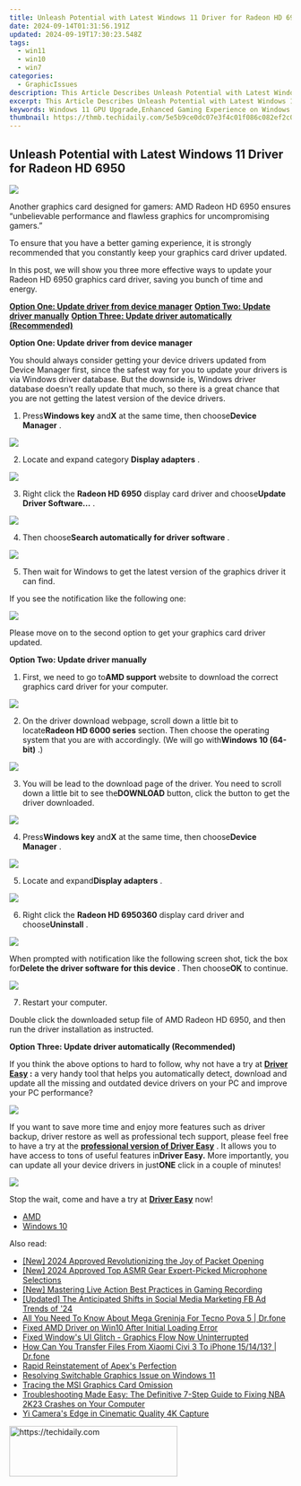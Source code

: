 ```yaml
---
title: Unleash Potential with Latest Windows 11 Driver for Radeon HD 6950
date: 2024-09-14T01:31:56.191Z
updated: 2024-09-19T17:30:23.548Z
tags:
  - win11
  - win10
  - win7
categories:
  - GraphicIssues
description: This Article Describes Unleash Potential with Latest Windows 11 Driver for Radeon HD 6950
excerpt: This Article Describes Unleash Potential with Latest Windows 11 Driver for Radeon HD 6950
keywords: Windows 11 GPU Upgrade,Enhanced Gaming Experience on Windows 11 and Radeon HD Graphics,Latest Radeon HD 6950 Driver Release for Windows 11 Performance Boost,Optimize Your Radeon HD 6950 with New Windows 11 Drivers,Supercharge Radeon HD 6950 Graphics Card on Latest Windows OS,High-Performance Windows Driver,Radeon HD 6950 Performance Improvement with Newest Windows 11 Drivers Update
thumbnail: https://thmb.techidaily.com/5e5b9ce0dc07e3f4c01f086c082ef2c0bbdb4ea2b6b782415a93738cfbe92996.jpg
---
```


## Unleash Potential with Latest Windows 11 Driver for Radeon HD 6950

![](https://images.drivereasy.com/wp-content/uploads/2017/01/img_587c9381d5cd7.jpg)
  
 Another graphics card designed for gamers: AMD Radeon HD 6950 ensures “unbelievable performance and flawless graphics for uncompromising gamers.”
  
 To ensure that you have a better gaming experience, it is strongly recommended that you constantly keep your graphics card driver updated.
  
 In this post, we will show you three more effective ways to update your Radeon HD 6950 graphics card driver, saving you bunch of time and energy.  
  
[**Option One: Update driver from device manager**](#1)
[**Option Two: Update driver manually**](#2)
[**Option Three: Update driver automatically (Recommended)**](#3)
  
 **Option One: Update driver from device manager**
  
 You should always consider getting your device drivers updated from Device Manager first, since the safest way for you to update your drivers is via Windows driver database. But the downside is, Windows driver database doesn’t really update that much, so there is a great chance that you are not getting the latest version of the device drivers.
  
 1) Press**Windows key** and**X** at the same time, then choose**Device Manager** .
  
![](https://images.drivereasy.com/wp-content/uploads/2017/01/img_586b799d15ed0.png)

 2) Locate and expand category **Display adapters** .
  
![](https://images.drivereasy.com/wp-content/uploads/2016/12/img_58633888b815f.jpg)

 3) Right click the **Radeon HD 6950**  display card driver and choose**Update Driver Software…** .  
  
![](https://images.drivereasy.com/wp-content/uploads/2016/12/img_58633adf15869.jpg)
  
 4) Then choose**Search automatically for driver software** .
  
![](https://images.drivereasy.com/wp-content/uploads/2016/12/img_58633bb7037e2.jpg)
  
 5) Then wait for Windows to get the latest version of the graphics driver it can find.
  
 If you see the notification like the following one:  
  
![](https://images.drivereasy.com/wp-content/uploads/2016/12/img_58633c3acc5d9.png)
  
 Please move on to the second option to get your graphics card driver updated.
  
 **Option Two: Update driver manually**
  
 1) First, we need to go to**AMD support** website to download the correct graphics card driver for your computer.
  
![](https://images.drivereasy.com/wp-content/uploads/2017/01/img_587c97e46d334.jpg)
  
 2) On the driver download webpage, scroll down a little bit to locate**Radeon HD 6000 series** section. Then choose the operating system that you are with accordingly. (We will go with**Windows 10 (64-bit)** .)

![](https://images.drivereasy.com/wp-content/uploads/2017/01/img_587c9803865c0.png)

 3) You will be lead to the download page of the driver. You need to scroll down a little bit to see the**DOWNLOAD** button, click the button to get the driver downloaded.  
  
![](https://images.drivereasy.com/wp-content/uploads/2017/01/img_587c9870672e8.jpg)

 4) Press**Windows key** and**X** at the same time, then choose**Device Manager** .
  
![](https://images.drivereasy.com/wp-content/uploads/2016/12/img_58633847649da.png)

 5) Locate and expand**Display adapters** .
  
![](https://images.drivereasy.com/wp-content/uploads/2016/12/img_58633888b815f.jpg)
  
 6) Right click the **Radeon HD 6950360** display card driver and choose**Uninstall** .
  
![](https://images.drivereasy.com/wp-content/uploads/2016/12/img_58633ead50985.jpg)

 When prompted with notification like the following screen shot, tick the box for**Delete the driver software for this device** . Then choose**OK** to continue.
  
![](https://images.drivereasy.com/wp-content/uploads/2016/12/img_5860d243e91ce.png)

 7) Restart your computer.
  
 Double click the downloaded setup file of AMD Radeon HD 6950, and then run the driver installation as instructed.
  
 **Option Three: Update driver automatically (Recommended)**
  
 If you think the above options to hard to follow, why not have a try at **[Driver Easy](https://tools.techidaily.com/drivereasy/download/) :** a very handy tool that helps you automatically detect, download and update all the missing and outdated device drivers on your PC and improve your PC performance?
  
![](https://images.drivereasy.com/wp-content/uploads/2017/04/img_58e89e907fb3f.png)

 If you want to save more time and enjoy more features such as driver backup, driver restore as well as professional tech support, please feel free to have a try at the [**professional version of Driver Easy**](https://tools.techidaily.com/drivereasy/download/) . It allows you to have access to tons of useful features in**Driver Easy.** More importantly, you can update all your device drivers in just**ONE** click in a couple of minutes!
  
![](https://images.drivereasy.com/wp-content/uploads/2017/04/img_58e89f1fa616d.jpg)
  
 Stop the wait, come and have a try at [**Driver Easy**](https://tools.techidaily.com/drivereasy/download/) now!

* [AMD](https://tools.techidaily.com/drivereasy/download/)
* [Windows 10](https://tools.techidaily.com/drivereasy/download/)

<ins class="adsbygoogle"
     style="display:block"
     data-ad-format="autorelaxed"
     data-ad-client="ca-pub-7571918770474297"
     data-ad-slot="1223367746"></ins>

<ins class="adsbygoogle"
     style="display:block"
     data-ad-client="ca-pub-7571918770474297"
     data-ad-slot="8358498916"
     data-ad-format="auto"
     data-full-width-responsive="true"></ins>

<span class="atpl-alsoreadstyle">Also read:</span>
<div><ul>
<li><a href="https://fox-info.techidaily.com/new-2024-approved-revolutionizing-the-joy-of-packet-opening/"><u>[New] 2024 Approved Revolutionizing the Joy of Packet Opening</u></a></li>
<li><a href="https://youtube-zero.techidaily.com/024-approved-top-asmr-gear-expert-picked-microphone-selections/"><u>[New] 2024 Approved Top ASMR Gear Expert-Picked Microphone Selections</u></a></li>
<li><a href="https://visual-screen-recording.techidaily.com/new-mastering-live-action-best-practices-in-gaming-recording/"><u>[New] Mastering Live Action Best Practices in Gaming Recording</u></a></li>
<li><a href="https://facebook-videos.techidaily.com/updated-the-anticipated-shifts-in-social-media-marketing-fb-ad-trends-of-24/"><u>[Updated] The Anticipated Shifts in Social Media Marketing FB Ad Trends of '24</u></a></li>
<li><a href="https://android-pokemon-go.techidaily.com/all-you-need-to-know-about-mega-greninja-for-tecno-pova-5-drfone-by-drfone-virtual-android/"><u>All You Need To Know About Mega Greninja For Tecno Pova 5 | Dr.fone</u></a></li>
<li><a href="https://graphic-issues.techidaily.com/fixed-amd-driver-on-win10-after-initial-loading-error/"><u>Fixed AMD Driver on Win10 After Initial Loading Error</u></a></li>
<li><a href="https://graphic-issues.techidaily.com/fixed-windows-ui-glitch-graphics-flow-now-uninterrupted/"><u>Fixed Window's UI Glitch - Graphics Flow Now Uninterrupted</u></a></li>
<li><a href="https://blog-min.techidaily.com/how-can-you-transfer-files-from-xiaomi-civi-3-to-iphone-151413-drfone-by-drfone-transfer-from-android-transfer-from-android/"><u>How Can You Transfer Files From Xiaomi Civi 3 To iPhone 15/14/13? | Dr.fone</u></a></li>
<li><a href="https://graphic-issues.techidaily.com/rapid-reinstatement-of-apexs-perfection/"><u>Rapid Reinstatement of Apex's Perfection</u></a></li>
<li><a href="https://graphic-issues.techidaily.com/resolving-switchable-graphics-issue-on-windows-11/"><u>Resolving Switchable Graphics Issue on Windows 11</u></a></li>
<li><a href="https://graphic-issues.techidaily.com/tracing-the-msi-graphics-card-omission/"><u>Tracing the MSI Graphics Card Omission</u></a></li>
<li><a href="https://program-issues.techidaily.com/troubleshooting-made-easy-the-definitive-7-step-guide-to-fixing-nba-2k23-crashes-on-your-computer/"><u>Troubleshooting Made Easy: The Definitive 7-Step Guide to Fixing NBA 2K23 Crashes on Your Computer</u></a></li>
<li><a href="https://extra-resources.techidaily.com/yi-cameras-edge-in-cinematic-quality-4k-capture/"><u>Yi Camera's Edge in Cinematic Quality 4K Capture</u></a></li>
</ul></div>

<!-- affiliate ads begin -->
<a href="https://aligracehair.sjv.io/c/5597632/1948876/19272" target="_top" id="1948876">
  <img src="//a.impactradius-go.com/display-ad/19272-1948876" border="0" alt="https://techidaily.com" width="300" height="90"/>
</a>
<img height="0" width="0" src="https://aligracehair.sjv.io/i/5597632/1948876/19272" style="position:absolute;visibility:hidden;" border="0" />
<!-- affiliate ads end -->

